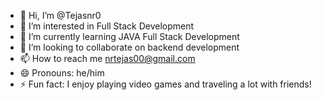 - 👋 Hi, I’m @Tejasnr0
- 👀 I’m interested in Full Stack Development 
- 🌱 I’m currently learning JAVA Full Stack Development
- 💞️ I’m looking to collaborate on  backend development
- 📫 How to reach me nrtejas00@gmail.com
- 😄 Pronouns: he/him
- ⚡ Fun fact: I enjoy playing video games and traveling a lot with friends!

<!---
Tejasnr0/Tejasnr0 is a ✨ special ✨ repository because its `README.md` (this file) appears on your GitHub profile.
You can click the Preview link to take a look at your changes.
--->

